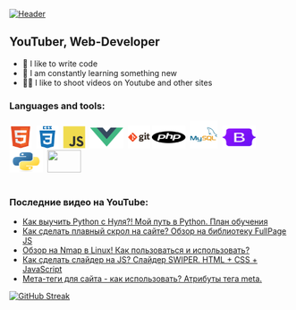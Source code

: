 [![Header](https://github.com/klondikeitblogger/prelimg/blob/e2c188e3013cc949a71f5f716f5a70a0147efb43/GFX%20BANNER%203.png)](https://www.youtube.com/c/MaxShowPro)
## YouTuber, Web-Developer
- 💪 I like to write code
- 🥅 I am constantly learning something new
- 🤹🏽 I like to shoot videos on Youtube and other sites

### Languages and tools:
<div>
  <img src="https://github.com/devicons/devicon/blob/master/icons/html5/html5-original.svg" title="HTML5" alt="HTML" width="40" height="40"/>&nbsp;
  <img src="https://github.com/devicons/devicon/blob/master/icons/css3/css3-plain-wordmark.svg"  title="CSS3" alt="CSS" width="40" height="40"/>&nbsp;
  <img src="https://github.com/devicons/devicon/blob/master/icons/javascript/javascript-original.svg" title="JavaScript" alt="JavaScript" width="40" height="40"/>&nbsp;
  <img src="https://github.com/devicons/devicon/blob/master/icons/vuejs/vuejs-original.svg" width="60" height="40"/>&nbsp;
  <img src="https://github.com/devicons/devicon/blob/master/icons/git/git-original-wordmark.svg" title="Git" **alt="Git" width="40" height="40"/>
  <img src="https://github.com/devicons/devicon/blob/master/icons/php/php-plain.svg" title="PHP"  alt="PHP" width="60" height="40"/>&nbsp;
  <img src="https://github.com/devicons/devicon/blob/master/icons/mysql/mysql-original-wordmark.svg" title="MySQL"  alt="MySQL" width="50" height="50"/>&nbsp;
  <img src="https://github.com/devicons/devicon/blob/master/icons/bootstrap/bootstrap-original.svg" width="60" height="40"/>&nbsp;
  <img src="https://github.com/devicons/devicon/blob/master/icons/python/python-original.svg" width="60" height="40"/>&nbsp;
  <img src="https://w7.pngwing.com/pngs/382/392/png-transparent-batch-file-computer-icons-formal-icon-text-black-white-logo.png" width="60" height="40"/>&nbsp;
</div>
<br />


### Последние видео на YouTube:
- [Как выучить Python с Нуля?! Мой путь в Python. План обучения](https://youtu.be/wAZWE7o6HnA)
- [Как сделать плавный скрол на сайте? Обзор на библиотеку FullPage JS](https://youtu.be/GMhZh5vMPsw)
- [Обзор на Nmap в Linux! Как пользоваться и использовать?](https://youtu.be/S5p_w4XmGKg)
- [Как сделать слайдер на JS? Слайдер SWIPER. HTML + CSS + JavaScript](https://youtu.be/WEGP9-uLypg)
- [Мета-теги для сайта - как использовать? Атрибуты тега meta.](https://youtu.be/tVJzx95Y9x8)


[![GitHub Streak](http://github-readme-streak-stats.herokuapp.com?user=IT-Personality&theme=dark&background=000000)](https://git.io/streak-stats)

